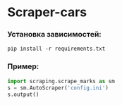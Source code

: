 # Scraper-cars
### Установка зависимостей:
```pip install -r requirements.txt```  
### Пример:
```python
import scraping.scrape_marks as sm
s = sm.AutoScraper('config.ini')
s.output()
```
